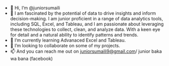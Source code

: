 - 👋 Hi, I’m @juniorsumaili
- 👀 I am fascinated by the potential of data to drive insights and inform decision-making. I am junior proficient in a range of data analytics tools, including SQL, Excel, and Tableau, and I am passionate about leveraging these technologies to collect, clean, and analyze data. With a keen eye for detail and a natural ability to identify patterns and trends.
- 🌱 I’m currently learning Advanaced Excel and Tableau.
- 💞️ I’m looking to collaborate on some of my projects. 
- 📫 And you can reach me out on juniorsumaili9@gmail.com/ junior baka wa bana (facebook)

<!---
juniorsumaili/juniorsumaili is a ✨ special ✨ repository because its `README.md` (this file) appears on your GitHub profile.
You can click the Preview link to take a look at your changes.
--->
